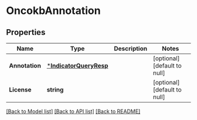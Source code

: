 # OncokbAnnotation

## Properties
Name | Type | Description | Notes
------------ | ------------- | ------------- | -------------
**Annotation** | [***IndicatorQueryResp**](IndicatorQueryResp.md) |  | [optional] [default to null]
**License** | **string** |  | [optional] [default to null]

[[Back to Model list]](../README.md#documentation-for-models) [[Back to API list]](../README.md#documentation-for-api-endpoints) [[Back to README]](../README.md)


